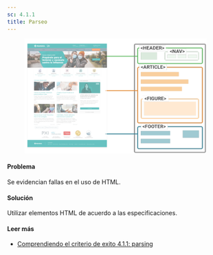 ```yaml
---
sc: 4.1.1
title: Parseo
---
```

<figure>

![alt text](images/parsing.png)

</figure>

#### Problema

Se evidencian fallas en el uso de HTML.

#### Solución

Utilizar elementos HTML de acuerdo a las especificaciones.

#### Leer más

- [Comprendiendo el criterio de exito 4.1.1: parsing](https://www.w3.org/WAI/WCAG21/Understanding/parsing.html)